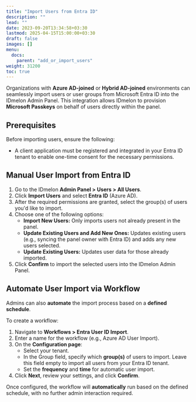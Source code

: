 ```yaml
---
title: "Import Users from Entra ID"
description: ""
lead: ""
date: 2023-09-20T13:34:58+03:30
lastmod: 2025-04-15T15:00:00+03:30
draft: false
images: []
menu:
  docs:
    parent: "add_or_import_users"
weight: 31200
toc: true
---
```


Organizations with **Azure AD-joined** or **Hybrid AD-joined** environments can seamlessly import users or user groups from Microsoft Entra ID into the IDmelon Admin Panel. This integration allows IDmelon to provision **Microsoft Passkeys** on behalf of users directly within the panel.

## Prerequisites

Before importing users, ensure the following:

- A client application must be registered and integrated in your Entra ID tenant to enable one-time consent for the necessary permissions.

## Manual User Import from Entra ID

1. Go to the IDmelon **Admin Panel > Users > All Users**.
2. Click **Import Users** and select **Entra ID** (Azure AD).
3. After the required permissions are granted, select the group(s) of users you'd like to import.
4. Choose one of the following options:
   - **Import New Users:** Only imports users not already present in the panel.
   - **Update Existing Users and Add New Ones:** Updates existing users (e.g., syncing the panel owner with Entra ID) and adds any new users selected.
   - **Update Existing Users:** Updates user data for those already imported.
5. Click **Confirm** to import the selected users into the IDmelon Admin Panel.

## Automate User Import via Workflow

Admins can also **automate** the import process based on a **defined schedule**.

To create a workflow:

1. Navigate to **Workflows > Entra User ID Import**.
2. Enter a name for the workflow (e.g., Azure AD User Import).
3. On the **Configuration page**:
   - Select your tenant.
   - In the Group field, specify which **group(s)** of users to import. Leave this field empty to import all users from your Entra ID tenant.
   - Set the **frequency** and **time** for automatic user import.
4. Click **Next**, review your settings, and click **Confirm**.

Once configured, the workflow will **automatically** run based on the defined schedule, with no further admin interaction required.
